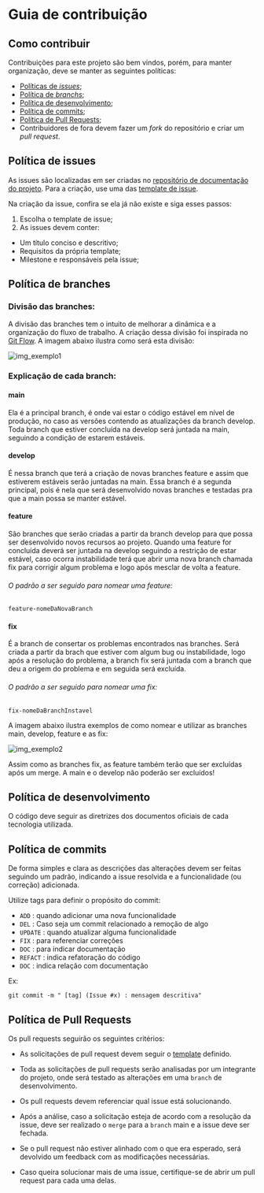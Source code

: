# Guia de contribuição 
## Como contribuir

Contribuições para este projeto são bem vindos, porém, para manter organização, deve se manter as seguintes políticas:

- [Políticas de _issues_](#política-de-issues);
- [Política de _branchs_](#política-de-branches);
- [Política de desenvolvimento](#política-de-desenvolvimento);
- [Política de commits](#política-de-commits);
- [Política de Pull Requests](#política-de-pull-requests);
- Contribuidores de fora devem fazer um _fork_ do repositório e criar um  _pull request_.

## Política de issues

As issues são  localizadas em ser criadas no [repositório de documentação do projeto](https://github.com/fga-eps-mds/Tema-02/issues). Para a criação, use uma das [template de issue](https://github.com/fga-eps-mds/Tema-02/issues/new/choose).

Na criação da issue, confira se ela já não existe e siga esses passos:

1. Escolha o template de issue;
2. As issues devem conter:

- Um título conciso e descritivo;
- Requisitos da própria template;
- Milestone e responsáveis pela issue;

## Política de branches
### Divisão das branches: 
A divisão das branches tem o intuito de melhorar a dinâmica e a organização do fluxo de trabalho. A criação dessa divisão foi inspirada no [Git Flow](https://leanpub.com/git-flow/read). 
A imagem abaixo ilustra como será esta divisão:    

![img_exemplo1](https://user-images.githubusercontent.com/64814266/153734040-7dfbcdde-47e4-48d5-99d9-9bb9abdca117.png)

### Explicação de cada branch: 

#### main 

Ela é a principal branch, é onde vai estar o código estável em nível de produção, no caso as versões contendo as atualizações da branch develop. Toda branch que estiver concluída na develop será juntada na main, seguindo a condição de estarem estáveis. 

#### develop 

É nessa branch que terá a criação de novas branches feature e assim que estiverem estáveis serão juntadas na main. Essa branch é a segunda principal, pois é nela que será desenvolvido novas branches e testadas pra que a main possa se manter estável.  

#### feature 

São branches que serão criadas a partir da branch develop para que possa ser desenvolvido novos recursos ao projeto. Quando uma feature for concluída deverá ser juntada na develop seguindo a restrição de estar estável, caso ocorra instabilidade terá que abrir uma nova branch chamada fix para corrigir algum problema e logo após mesclar de volta a feature. 

###### O padrão a ser seguido para nomear uma feature: 
`feature-nomeDaNovaBranch` 

#### fix 

É a branch de consertar os problemas encontrados nas branches. Será criada a partir da brach que estiver com algum bug ou instabilidade, logo após a resolução do problema, a branch fix será juntada com a branch que deu a origem do problema e em seguida será excluída. 

###### O padrão a ser seguido para nomear uma fix: 
`fix-nomeDaBranchInstavel` 

A imagem abaixo ilustra exemplos de como nomear e utilizar as branches main, develop, feature e as fix: 

![img_exemplo2](https://user-images.githubusercontent.com/64814266/153734147-12fb0e78-2daf-4b09-915a-122c67cef4ab.png)

Assim como as branches fix, as feature também terão que ser excluídas após um merge. A main e o develop não poderão ser excluídos!  

## Política de desenvolvimento
O código deve seguir as diretrizes dos documentos oficiais de cada tecnologia utilizada.

## Política de commits
De forma simples e clara as descrições das alterações devem ser feitas seguindo um padrão, indicando a issue resolvida e a funcionalidade (ou correção) adicionada.

Utilize tags para definir o propósito do commit:
* `ADD` : quando adicionar uma nova funcionalidade
* `DEL` : Caso seja um commit relacionado a remoção de algo
* `UPDATE` : quando atualizar alguma funcionalidade
* `FIX` : para referenciar correções
* `DOC` : para indicar documentação
* `REFACT` : indica refatoração do código
* `DOC` : indica relação com documentação

Ex:

`git commit -m " [tag] (Issue #x) : mensagem descritiva" `
## Política de Pull Requests 

Os pull requests seguirão os seguintes critérios:

* As solicitações de pull request devem seguir o [template](https://github.com/fga-eps-mds/Tema-02/blob/main/.github/pull_request_template.md) definido. 

* Toda as solicitações de pull requests serão analisadas por um integrante do projeto, onde será testado as alterações em uma `branch` de desenvolvimento.

* Os pull requests devem referenciar qual issue está solucionando.

* Após a análise, caso a solicitação esteja de acordo com a resolução da issue, deve ser realizado o `merge` para a `branch` main e a issue deve ser fechada.

* Se o pull request não estiver alinhado com o que era esperado, será devolvido um feedback com as modificações necessárias.

* Caso queira solucionar mais de uma issue, certifique-se de abrir um pull request para cada uma delas.
